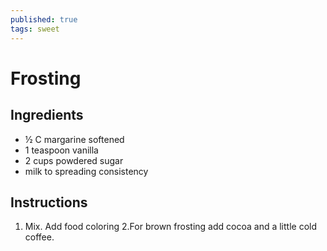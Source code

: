 ```yaml
---
published: true
tags: sweet
---
```

# Frosting

## Ingredients
- ½ C margarine softened
- 1 teaspoon vanilla
- 2 cups powdered sugar
- milk to spreading consistency

## Instructions
1. Mix. Add food coloring
2.For brown frosting add cocoa and a little cold coffee.